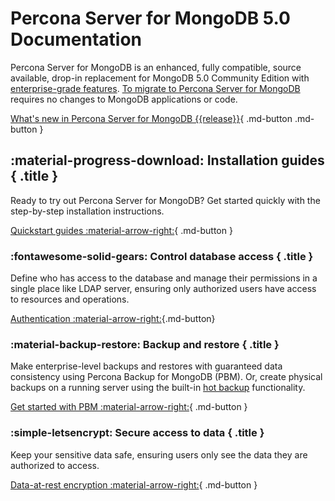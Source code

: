 # Percona Server for MongoDB 5.0 Documentation

Percona Server for MongoDB is an enhanced, fully compatible, source available, drop-in replacement
for MongoDB 5.0 Community Edition with [enterprise-grade features](comparison.md).
[To migrate to Percona Server for MongoDB](install/upgrade-from-mongodb.md) requires no changes to MongoDB applications or code.


[What's new in Percona Server for MongoDB {{release}}](release_notes/{{release}}.md){ .md-button .md-button }


<div data-grid markdown><div data-banner markdown>

## :material-progress-download: Installation guides { .title }

Ready to try out Percona Server for MongoDB? Get started quickly with the step-by-step installation instructions.

[Quickstart guides :material-arrow-right:](install/index.md){ .md-button }

</div><div data-banner markdown>

### :fontawesome-solid-gears: Control database access { .title }

Define who has access to the database and manage their permissions in a single place like LDAP server, ensuring only authorized users have access to resources and operations. 

[Authentication :material-arrow-right:](authentication.md){.md-button}
</div><div data-banner markdown>

### :material-backup-restore: Backup and restore { .title }

Make enterprise-level backups and restores with guaranteed data consistency using Percona Backup for MongoDB (PBM). Or, create physical backups on a running server using the built-in [hot backup](hot-backup.md) functionality. 

[Get started with PBM :material-arrow-right:](https://docs.percona.com/percona-backup-mongodb/installation.html){ .md-button }

</div><div data-banner markdown>

### :simple-letsencrypt: Secure access to data { .title }

Keep your sensitive data safe, ensuring users only see the data they are authorized to access. 

[Data-at-rest encryption :material-arrow-right:](data-at-rest-encryption.md){ .md-button }

</div>
</div>    

